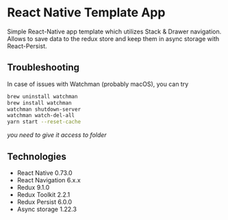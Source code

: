 # React Native Template App
Simple React-Native app template which utilizes Stack & Drawer navigation. 
Allows to save data to the redux store and keep them in async storage with React-Persist.

## Troubleshooting

In case of issues with Watchman (probably macOS), you can try

```sh
brew uninstall watchman
brew install watchman
watchman shutdown-server
watchman watch-del-all
yarn start --reset-cache
```

_you need to give it access to folder_

## Technologies
- React Native 0.73.0
- React Navigation 6.x.x
- Redux 9.1.0
- Redux Toolkit 2.2.1
- Redux Persist 6.0.0
- Async storage 1.22.3
